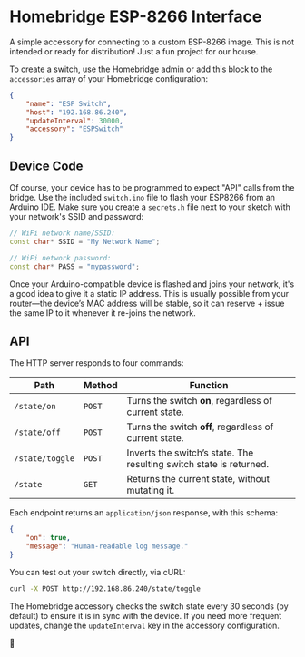 # Homebridge ESP-8266 Interface

A simple accessory for connecting to a custom ESP-8266 image. This is not intended or ready for distribution! Just a fun project for our house.

To create a switch, use the Homebridge admin or add this block to the `accessories` array of your Homebridge configuration:

```json
{
    "name": "ESP Switch",
    "host": "192.168.86.240",
    "updateInterval": 30000,
    "accessory": "ESPSwitch"
}
```

## Device Code

Of course, your device has to be programmed to expect "API" calls from the bridge. Use the included `switch.ino` file to flash your ESP8266 from an Arduino IDE. Make sure you create a `secrets.h` file next to your sketch with your network's SSID and password:

```cpp
// WiFi network name/SSID:
const char* SSID = "My Network Name";

// WiFi network password:
const char* PASS = "mypassword";
```

Once your Arduino-compatible device is flashed and joins your network, it's a good idea to give it a static IP address. This is usually possible from your router—the device’s MAC address will be stable, so it can reserve + issue the same IP to it whenever it re-joins the network.

## API

The HTTP server responds to four commands:

Path | Method | Function
--- | --- | ---
`/state/on` | `POST` | Turns the switch **on**, regardless of current state.
`/state/off` | `POST` | Turns the switch **off**, regardless of current state.
`/state/toggle` | `POST` | Inverts the switch’s state. The resulting switch state is returned.
`/state` | `GET` | Returns the current state, without mutating it.

Each endpoint returns an `application/json` response, with this schema:

```json
{
    "on": true,
    "message": "Human-readable log message."
}
```

You can test out your switch directly, via cURL:

```bash
curl -X POST http://192.168.86.240/state/toggle
```

The Homebridge accessory checks the switch state every 30 seconds (by default) to ensure it is in sync with the device. If you need more frequent updates, change the `updateInterval` key in the accessory configuration.

:deciduous_tree:
